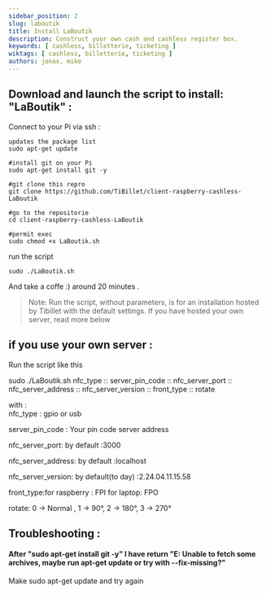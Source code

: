 ```yaml
---
sidebar_position: 2
slug: laboutik
title: Install LaBoutik
description: Construct your own cash and cashless register box. 
keywords: [ cashless, billetterie, ticketing ]
wiktags: [ cashless, billetterie, ticketing ]
authors: jonas, mike
---
```

## Download and launch the script to install: "LaBoutik" :  
Connect to your Pi via ssh : 
```
updates the package list
sudo apt-get update  

#install git on your Pi
sudo apt-get install git -y  

#git clone this repro
git clone https://github.com/TiBillet/client-raspberry-cashless-LaBoutik  

#go to the repositorie
cd client-raspberry-cashless-LaBoutik  

#permit exec
sudo chmod +x LaBoutik.sh
```
run the script  
```
sudo ./LaBoutik.sh 
```  
And take a coffe :) around 20 minutes .
> Note: Run the script, without parameters, is for an installation hosted by Tibillet with the default settings.
> If you have hosted your own server, read more below  
## if you use your own server :
Run the script like this

sudo ./LaBoutik.sh nfc_type :: server_pin_code :: nfc_server_port :: nfc_server_address :: nfc_server_version :: front_type :: rotate

with :  
nfc_type : gpio or usb

server_pin_code : Your pin code server address

nfc_server_port: by default :3000

nfc_server_address: by default :localhost

nfc_server_version: by default(to day) :2.24.04.11.15.58

front_type:for raspberry : FPI for laptop: FPO

rotate: 0 -> Normal , 1 -> 90°, 2 -> 180°, 3 -> 270°

## Troubleshooting :
#### After "sudo apt-get install git -y" I have return "E: Unable to fetch some archives, maybe run apt-get update or try with --fix-missing?"
Make sudo apt-get update and try again


